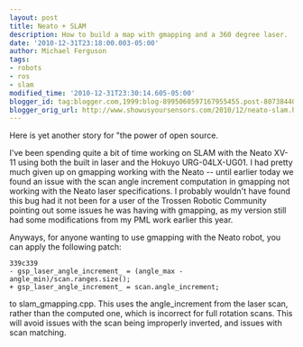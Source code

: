 ```yaml
---
layout: post
title: Neato + SLAM
description: How to build a map with gmapping and a 360 degree laser.
date: '2010-12-31T23:18:00.003-05:00'
author: Michael Ferguson
tags:
- robots
- ros
- slam
modified_time: '2010-12-31T23:30:14.605-05:00'
blogger_id: tag:blogger.com,1999:blog-8995060597167955455.post-8073844081896967124
blogger_orig_url: http://www.showusyoursensors.com/2010/12/neato-slam.html
---
```


Here is yet another story for "the power of open source.

I've been spending quite a bit of time working on SLAM with the Neato XV-11 using both
the built in laser and the Hokuyo URG-04LX-UG01. I had pretty much given up on gmapping
working with the Neato -- until earlier today we found an issue with the scan angle increment
computation in gmapping not working with the Neato laser specifications. I probably wouldn't
have found this bug had it not been for a user of the Trossen Robotic Community pointing out
some issues he was having with gmapping, as my version still had some modifications from my
PML work earlier this year.

Anyways, for anyone wanting to use gmapping with the Neato robot, you can apply the
following patch:

```
339c339
- gsp_laser_angle_increment_ = (angle_max - angle_min)/scan.ranges.size();
+ gsp_laser_angle_increment_ = scan.angle_increment;
```

to slam_gmapping.cpp. This uses the angle_increment from the laser scan, rather than the
computed one, which is incorrect for full rotation scans. This will avoid issues with the
scan being improperly inverted, and issues with scan matching.
